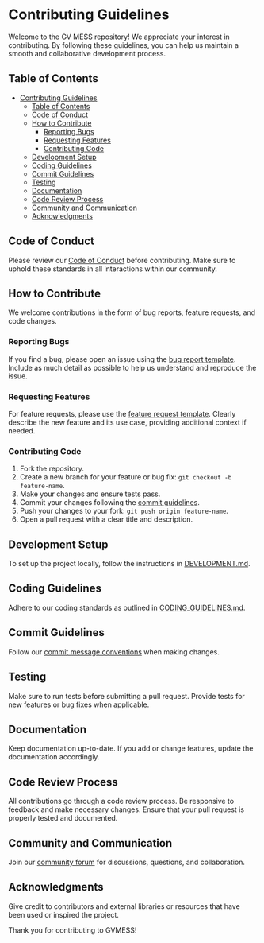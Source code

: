 # Contributing Guidelines

Welcome to the GV MESS repository! We appreciate your interest in contributing. By following these guidelines, you can help us maintain a smooth and collaborative development process.

## Table of Contents
- [Contributing Guidelines](#contributing-guidelines)
  - [Table of Contents](#table-of-contents)
  - [Code of Conduct](#code-of-conduct)
  - [How to Contribute](#how-to-contribute)
    - [Reporting Bugs](#reporting-bugs)
    - [Requesting Features](#requesting-features)
    - [Contributing Code](#contributing-code)
  - [Development Setup](#development-setup)
  - [Coding Guidelines](#coding-guidelines)
  - [Commit Guidelines](#commit-guidelines)
  - [Testing](#testing)
  - [Documentation](#documentation)
  - [Code Review Process](#code-review-process)
  - [Community and Communication](#community-and-communication)
  - [Acknowledgments](#acknowledgments)

## Code of Conduct
Please review our [Code of Conduct](#code-of-conduct) before contributing. Make sure to uphold these standards in all interactions within our community.

## How to Contribute
We welcome contributions in the form of bug reports, feature requests, and code changes.

### Reporting Bugs
If you find a bug, please open an issue using the [bug report template](#reporting-bugs). Include as much detail as possible to help us understand and reproduce the issue.

### Requesting Features
For feature requests, please use the [feature request template](#requesting-features). Clearly describe the new feature and its use case, providing additional context if needed.

### Contributing Code
1. Fork the repository.
2. Create a new branch for your feature or bug fix: `git checkout -b feature-name`.
3. Make your changes and ensure tests pass.
4. Commit your changes following the [commit guidelines](#commit-guidelines).
5. Push your changes to your fork: `git push origin feature-name`.
6. Open a pull request with a clear title and description.

## Development Setup
To set up the project locally, follow the instructions in [DEVELOPMENT.md](#development-setup).

## Coding Guidelines
Adhere to our coding standards as outlined in [CODING_GUIDELINES.md](#coding-guidelines).

## Commit Guidelines
Follow our [commit message conventions](#commit-guidelines) when making changes.

## Testing
Make sure to run tests before submitting a pull request. Provide tests for new features or bug fixes when applicable.

## Documentation
Keep documentation up-to-date. If you add or change features, update the documentation accordingly.

## Code Review Process
All contributions go through a code review process. Be responsive to feedback and make necessary changes. Ensure that your pull request is properly tested and documented.

## Community and Communication
Join our [community forum](#community-and-communication) for discussions, questions, and collaboration.

## Acknowledgments
Give credit to contributors and external libraries or resources that have been used or inspired the project.

Thank you for contributing to GVMESS!
